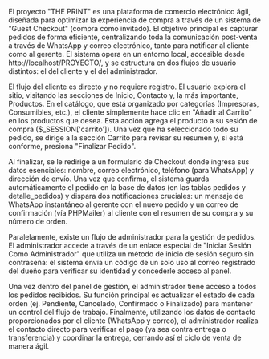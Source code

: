 El proyecto "THE PRINT" es una plataforma de comercio electrónico ágil, diseñada para optimizar la experiencia de compra a través de un sistema de "Guest Checkout" (compra como invitado). El objetivo principal es capturar pedidos de forma eficiente, centralizando toda la comunicación post-venta a través de WhatsApp y correo electrónico, tanto para notificar al cliente como al gerente. El sistema opera en un entorno local, accesible desde http://localhost/PROYECTO/, y se estructura en dos flujos de usuario distintos: el del cliente y el del administrador.

El flujo del cliente es directo y no requiere registro. El usuario explora el sitio, visitando las secciones de Inicio, Contacto y, la más importante, Productos. En el catálogo, que está organizado por categorías (Impresoras, Consumibles, etc.), el cliente simplemente hace clic en "Añadir al Carrito" en los productos que desea. Esta acción agrega el producto a su sesión de compra ($_SESSION['carrito']). Una vez que ha seleccionado todo su pedido, se dirige a la sección Carrito para revisar su resumen y, si está conforme, presiona "Finalizar Pedido".

Al finalizar, se le redirige a un formulario de Checkout donde ingresa sus datos esenciales: nombre, correo electrónico, teléfono (para WhatsApp) y dirección de envío. Una vez que confirma, el sistema guarda automáticamente el pedido en la base de datos (en las tablas pedidos y detalle_pedidos) y dispara dos notificaciones cruciales: un mensaje de WhatsApp instantáneo al gerente con el nuevo pedido y un correo de confirmación (vía PHPMailer) al cliente con el resumen de su compra y su número de orden.

Paralelamente, existe un flujo de administrador para la gestión de pedidos. El administrador accede a través de un enlace especial de "Iniciar Sesión Como Administrador" que utiliza un método de inicio de sesión seguro sin contraseña: el sistema envía un código de un solo uso al correo registrado del dueño para verificar su identidad y concederle acceso al panel.

Una vez dentro del panel de gestión, el administrador tiene acceso a todos los pedidos recibidos. Su función principal es actualizar el estado de cada orden (ej. Pendiente, Cancelado, Confirmado o Finalizado) para mantener un control del flujo de trabajo. Finalmente, utilizando los datos de contacto proporcionados por el cliente (WhatsApp y correo), el administrador realiza el contacto directo para verificar el pago (ya sea contra entrega o transferencia) y coordinar la entrega, cerrando así el ciclo de venta de manera ágil.